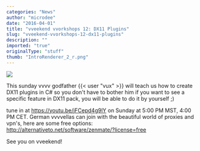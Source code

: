 ```yaml
---
categories: "News"
author: "microdee"
date: "2016-04-01"
title: "vveekend vvorkshops 12: DX11 Plugins"
slug: "vveekend-vvorkshops-12-dx11-plugins"
description: ""
imported: "true"
originalType: "stuff"
thumb: "IntroRenderer_2_r.png"
---
```



![](IntroRenderer_2_r.png) 

This sunday vvvv godfather {{< user "vux" >}} will teach us how to create DX11 plugins in C# so you don't have to bother him if you want to see a specific feature in DX11 pack, you will be able to do it by yourself ;)

tune in at https://youtu.be/jFCepd4g9lY on Sunday at 5:00 PM MST, 4:00 PM CET.
German vvvvellas can join with the beautiful world of proxies and vpn's, here are some free options: http://alternativeto.net/software/zenmate/?license=free

See you on vveekend!